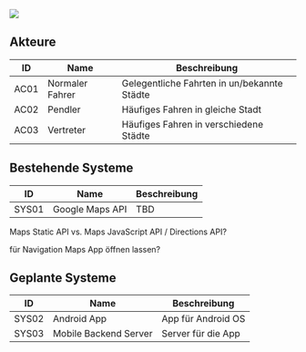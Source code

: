 ![](https://github.com/isd-nunkesser/sd-2019-froyo/blob/master/CommunicationDiagram.jpg)

## Akteure 

| ID  |  Name        | Beschreibung |
|-----|--------------|--------------|
|AC01 | Normaler Fahrer| Gelegentliche Fahrten in un/bekannte Städte          |
|AC02 | Pendler| Häufiges Fahren in gleiche Stadt|
|AC03 | Vertreter | Häufiges Fahren in verschiedene Städte          |


## Bestehende Systeme

| ID  |  Name          | Beschreibung |
|-----|----------------|--------------|
|SYS01| Google Maps API| TBD          |
    
<p>Maps Static API vs. Maps JavaScript API / Directions API?
<p>für Navigation Maps App öffnen lassen?

## Geplante Systeme

| ID  |  Name        | Beschreibung |
|-----|--------------|--------------|
|SYS02| Android App  | App für Android OS|
|SYS03| Mobile Backend Server | Server für die App |